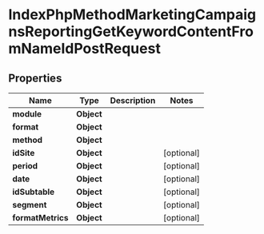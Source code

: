 

# IndexPhpMethodMarketingCampaignsReportingGetKeywordContentFromNameIdPostRequest


## Properties

| Name | Type | Description | Notes |
|------------ | ------------- | ------------- | -------------|
|**module** | **Object** |  |  |
|**format** | **Object** |  |  |
|**method** | **Object** |  |  |
|**idSite** | **Object** |  |  [optional] |
|**period** | **Object** |  |  [optional] |
|**date** | **Object** |  |  [optional] |
|**idSubtable** | **Object** |  |  [optional] |
|**segment** | **Object** |  |  [optional] |
|**formatMetrics** | **Object** |  |  [optional] |



